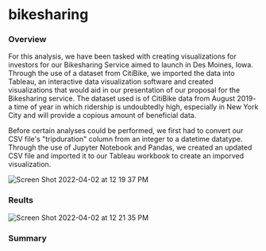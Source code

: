 # bikesharing

### Overview
For this analysis, we have been tasked with creating visualizations for investors for our Bikesharing Service aimed to launch in Des Moines, Iowa. Through the use of a dataset from CitiBike, we imported the data into Tableau, an interactive data visualization software and created visualizations that would aid in our presentation of our proposal for the Bikesharing service. The dataset used is of CitiBike data from August 2019- a time of year in which ridership is undoubtedly high, especially in New York City and will provide a copious amount of beneficial data.

Before certain analyses could be performed, we first had to convert our CSV file's "tripduration" column from an integer to a datetime datatype. Through the use of Jupyter Notebook and Pandas, we created an updated CSV file and imported it to our Tableau workbook to create an imporved visualization.

![Screen Shot 2022-04-02 at 12 19 37 PM](https://user-images.githubusercontent.com/95504135/161391894-e2413b36-3c58-49a0-84be-6e1509fbc8fd.png)

### Reults
![Screen Shot 2022-04-02 at 12 21 35 PM](https://user-images.githubusercontent.com/95504135/161391952-c11f5d4f-f591-4404-9384-233e3c7fbbd8.png)



### Summary
